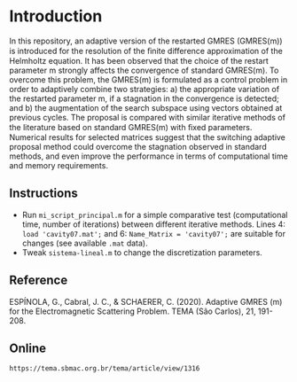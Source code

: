 # Introduction

In this repository, an adaptive version of the restarted GMRES (GMRES(m)) is introduced for the resolution of the ﬁnite difference approximation of the Helmholtz equation. It has been observed that the choice of the restart parameter m strongly affects the convergence of standard GMRES(m). To overcome this problem, the GMRES(m) is formulated as a control problem in order to adaptively combine two strategies: a) the appropriate variation of the restarted parameter m, if a stagnation in the convergence is detected; and b) the augmentation of the search subspace using vectors obtained at previous cycles. The proposal is compared with similar iterative methods of the literature based on standard GMRES(m) with ﬁxed parameters. Numerical results for selected matrices suggest that the switching adaptive proposal method could overcome the stagnation observed in standard methods, and even improve the performance in terms of computational time and memory requirements.

## Instructions

- Run `mi_script_principal.m` for a simple comparative test (computational time, number of iterations) between different iterative methods. Lines 4: `load 'cavity07.mat';` and 6: `Name_Matrix = 'cavity07';` are suitable for changes (see available `.mat` data).
- Tweak `sistema-lineal.m` to change the discretization parameters.

## Reference

ESPÍNOLA, G., Cabral, J. C., & SCHAERER, C. (2020). Adaptive GMRES (m) for the Electromagnetic Scattering Problem. TEMA (São Carlos), 21, 191-208.

## Online

    https://tema.sbmac.org.br/tema/article/view/1316
